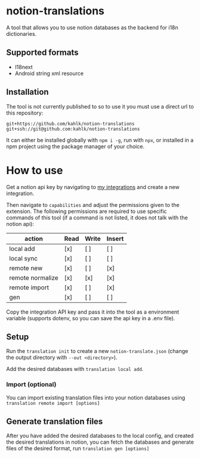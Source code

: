 # notion-translations

A tool that allows you to use notion databases as the backend for i18n dictionaries.

## Supported formats
* I18next
* Android string xml resource

## Installation

The tool is not currently published to so to use it you must use a direct url to this repository:
```
git+https://github.com/kahlk/notion-translations
git+ssh://git@github.com:kahlk/notion-translations
```

It can either be installed globally with `npm i -g`, run with `npx`, or installed in a npm project using the package manager of your choice.


# How to use

Get a notion api key by navigating to [my integrations](https://www.notion.so/my-integrations) and create a new integration.

Then navigate to `capabilities` and adjust the permissions given to the extension. The following permissions are required to use specific commands of this tool (if a command is not listed, it does not talk with the notion api):

action | Read | Write | Insert
| - | - | - | - |
| local add | [x] | [ ] | [ ] |
| local sync | [x] | [ ] | [ ] |
| remote new | [x] | [ ] | [x] |
| remote normalize | [x] | [x] | [x] |
| remote import | [x] | [ ] | [x] |
| gen | [x] | [ ] | [ ] |

Copy the integration API key and pass it into the tool as a environment variable (supports dotenv, so you can save the api key in a .env file).

## Setup

Run the `translation init` to create a new `notion-translate.json` (change the output directory with `--out <directory>`).

Add the desired databases with `translation local add`.

### Import (optional)

You can import existing translation files into your notion databases using `translation remote import [options]`

## Generate translation files

After you have added the desired databases to the local config, and created the desired translations in notion, you can fetch the databases and generate files of the desired format, run `translation gen [options]`
